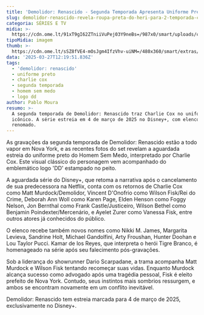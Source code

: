 ```yaml
---
title: 'Demolidor: Renascido - Segunda Temporada Apresenta Uniforme Preto Clássico'
slug: demolidor-renascido-revela-roupa-preta-do-heri-para-2-temporada-com-logo
categoria: SÉRIES E TV
midia: >-
  https://cdn.ome.lt/91xT9gI62ZTniiVuPej03Y9neBs=/987x0/smart/uploads/conteudo/fotos/demolidor-uniforme-preto_EaAphqi.jpg
tipoMidia: imagem
thumb: >-
  https://cdn.ome.lt/sSZ8fVE4-mOsJgm4IfzVhv-uiNM=/480x360/smart/extras/conteudos/demolidor-roupa-preta.jpg
data: '2025-03-27T12:19:51.836Z'
tags:
  - 'demolidor: renascido'
  - uniforme preto
  - charlie cox
  - segunda temporada
  - homem sem medo
  - logo dd
author: Pablo Moura
resumo: >-
  A segunda temporada de Demolidor: Renascido traz Charlie Cox no uniforme preto
  icônico. A série estreia em 4 de março de 2025 no Disney+, com elenco
  renomado.
---
```


As gravações da segunda temporada de Demolidor: Renascido estão a todo vapor em Nova York, e as recentes fotos do set revelam a aguardada estreia do uniforme preto do Homem Sem Medo, interpretado por Charlie Cox. Este visual clássico do personagem vem acompanhado do emblemático logo 'DD' estampado no peito.

A aguardada série do Disney+, que retoma a narrativa após o cancelamento de sua predecessora na Netflix, conta com os retornos de Charlie Cox como Matt Murdock/Demolidor, Vincent D'Onofrio como Wilson Fisk/Rei do Crime, Deborah Ann Woll como Karen Page, Elden Henson como Foggy Nelson, Jon Bernthal como Frank Castle/Justiceiro, Wilson Bethel como Benjamin Poindexter/Mercenário, e Ayelet Zurer como Vanessa Fisk, entre outros atores já conhecidos do público.

O elenco recebe também novos nomes como Nikki M. James, Margarita Levieva, Sandrine Holt, Michael Gandolfini, Arty Froushan, Hunter Doohan e Lou Taylor Pucci. Kamar de los Reyes, que interpreta o herói Tigre Branco, é homenageado na série após seu falecimento pós-gravações.

Sob a liderança do showrunner Dario Scarpadane, a trama acompanha Matt Murdock e Wilson Fisk tentando recomeçar suas vidas. Enquanto Murdock alcança sucesso como advogado após uma tragédia pessoal, Fisk é eleito prefeito de Nova York. Contudo, seus instintos mais sombrios ressurgem, e ambos se encontram novamente em um conflito inevitável.

Demolidor: Renascido tem estreia marcada para 4 de março de 2025, exclusivamente no Disney+.
